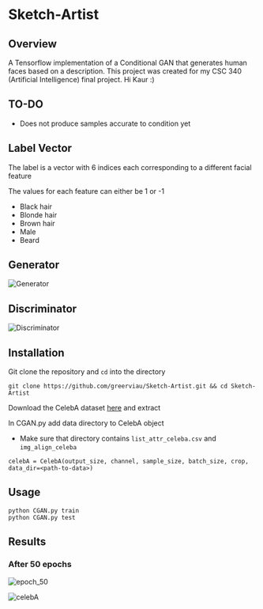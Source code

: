 # Sketch-Artist

## Overview
A Tensorflow implementation of a Conditional GAN that generates human faces based on a description. This project was created for my CSC 340 (Artificial Intelligence) final project. Hi Kaur :)

## TO-DO
* Does not produce samples accurate to condition yet

## Label Vector
The label is a vector with 6 indices each corresponding to a different facial feature

The values for each feature can either be 1 or -1
* Black hair
* Blonde hair
* Brown hair
* Male
* Beard

## Generator

![Generator](https://user-images.githubusercontent.com/36581610/56740551-27cf2c00-673f-11e9-9459-ac9cfde16da1.png)

## Discriminator

![Discriminator](https://user-images.githubusercontent.com/36581610/56740614-48978180-673f-11e9-8e22-16d22ff39411.png)

## Installation
Git clone the repository and ```cd``` into the directory
```
git clone https://github.com/greerviau/Sketch-Artist.git && cd Sketch-Artist
```
Download the CelebA dataset [here](https://www.kaggle.com/jessicali9530/celeba-dataset) and extract

In CGAN.py add data directory to CelebA object
* Make sure that directory contains ```list_attr_celeba.csv``` and ```img_align_celeba```
```
celebA = CelebA(output_size, channel, sample_size, batch_size, crop, data_dir=<path-to-data>)
```

## Usage

```
python CGAN.py train
python CGAN.py test
```

## Results
### After 50 epochs
![epoch_50](https://user-images.githubusercontent.com/36581610/56628543-3969e400-6618-11e9-8438-12fa05be2e42.jpg)

![celebA](https://user-images.githubusercontent.com/36581610/56629037-150f0700-661a-11e9-89bd-ebfa1f8aa0a4.gif)
